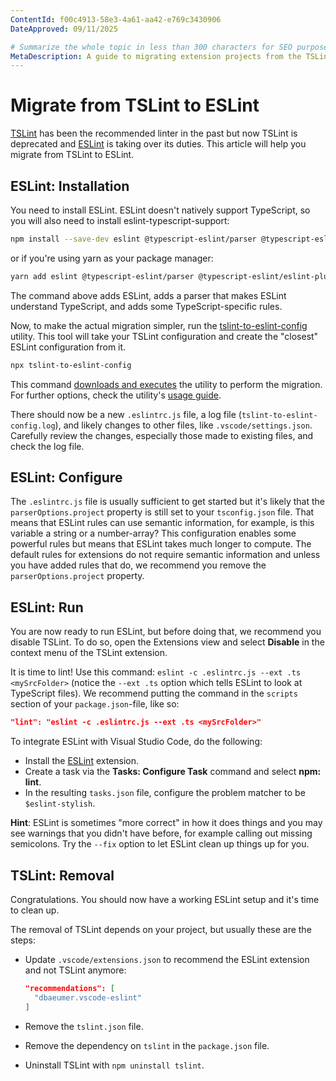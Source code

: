 ```yaml
---
ContentId: f00c4913-58e3-4a61-aa42-e769c3430906
DateApproved: 09/11/2025

# Summarize the whole topic in less than 300 characters for SEO purpose
MetaDescription: A guide to migrating extension projects from the TSLint linter to ESLint.
---
```

# Migrate from TSLint to ESLint

[TSLint](https://palantir.github.io/tslint/) has been the recommended linter in the past but now TSLint is deprecated and [ESLint](https://eslint.org/) is taking over its duties. This article will help you migrate from TSLint to ESLint.

## ESLint: Installation

You need to install ESLint. ESLint doesn't natively support TypeScript, so you will also need to install eslint-typescript-support:

```bash
npm install --save-dev eslint @typescript-eslint/parser @typescript-eslint/eslint-plugin
```

or if you're using yarn as your package manager:

```bash
yarn add eslint @typescript-eslint/parser @typescript-eslint/eslint-plugin --dev
```

The command above adds ESLint, adds a parser that makes ESLint understand TypeScript, and adds some TypeScript-specific rules.

Now, to make the actual migration simpler, run the [tslint-to-eslint-config](https://github.com/typescript-eslint/tslint-to-eslint-config) utility. This tool will take your TSLint configuration and create the "closest" ESLint configuration from it.

```bash
npx tslint-to-eslint-config
```

This command [downloads and executes](https://www.npmjs.com/package/npx) the utility to perform the migration. For further options, check the utility's [usage guide](https://github.com/typescript-eslint/tslint-to-eslint-config#usage).

There should now be a new `.eslintrc.js` file, a log file (`tslint-to-eslint-config.log`), and likely changes to other files, like `.vscode/settings.json`. Carefully review the changes, especially those made to existing files, and check the log file.

## ESLint: Configure

The `.eslintrc.js` file is usually sufficient to get started but it's likely that the `parserOptions.project` property is still set to your `tsconfig.json` file. That means that ESLint rules can use semantic information, for example, is this variable a string or a number-array? This configuration enables some powerful rules but means that ESLint takes much longer to compute. The default rules for extensions do not require semantic information and unless you have added rules that do, we recommend you remove the `parserOptions.project` property.

## ESLint: Run

You are now ready to run ESLint, but before doing that, we recommend you disable TSLint. To do so, open the Extensions view and select **Disable** in the context menu of the TSLint extension.

It is time to lint! Use this command: `eslint -c .eslintrc.js --ext .ts <mySrcFolder>` (notice the `--ext .ts` option which tells ESLint to look at TypeScript files). We recommend putting the command in the `scripts` section of your `package.json`-file, like so:

```json
"lint": "eslint -c .eslintrc.js --ext .ts <mySrcFolder>"
```

To integrate ESLint with Visual Studio Code, do the following:

* Install the [ESLint](https://marketplace.visualstudio.com/items?itemName=dbaeumer.vscode-eslint) extension.
* Create a task via the **Tasks: Configure Task** command and select **npm: lint**.
* In the resulting `tasks.json` file, configure the problem matcher to be `$eslint-stylish`.

**Hint**: ESLint is sometimes "more correct" in how it does things and you may see warnings that you didn't have before, for example calling out missing semicolons. Try the `--fix` option to let ESLint clean up things up for you.

## TSLint: Removal

Congratulations. You should now have a working ESLint setup and it's time to clean up.

The removal of TSLint depends on your project, but usually these are the steps:

* Update `.vscode/extensions.json` to recommend the ESLint extension and not TSLint anymore:

  ```json
  "recommendations": [
    "dbaeumer.vscode-eslint"
  ]
  ```

* Remove the `tslint.json` file.
* Remove the dependency on `tslint` in the `package.json` file.
* Uninstall TSLint with `npm uninstall tslint`.
